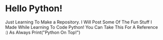 # Hello Python!
Just Learning To Make a Repository. I Will Post Some Of The Fun Stuff I Made While Learning To Code Python! You Can Take This For A Reference :)
As Always Print("Python On Top!")
